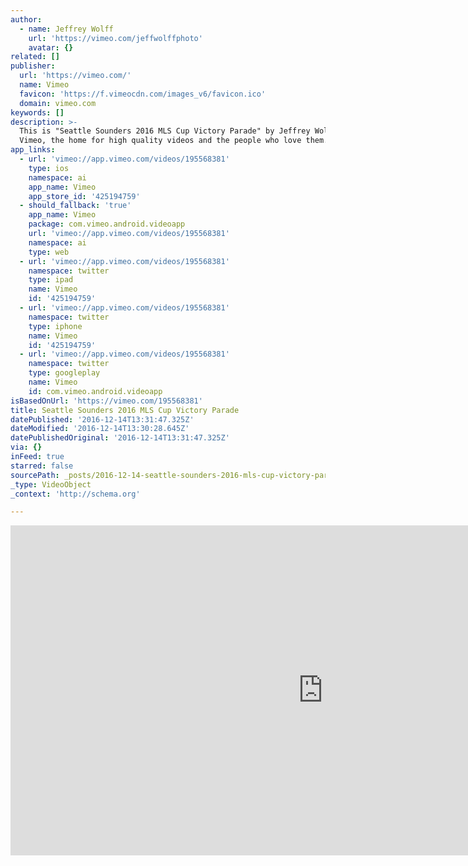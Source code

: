 ```yaml
---
author:
  - name: Jeffrey Wolff
    url: 'https://vimeo.com/jeffwolffphoto'
    avatar: {}
related: []
publisher:
  url: 'https://vimeo.com/'
  name: Vimeo
  favicon: 'https://f.vimeocdn.com/images_v6/favicon.ico'
  domain: vimeo.com
keywords: []
description: >-
  This is "Seattle Sounders 2016 MLS Cup Victory Parade" by Jeffrey Wolff on
  Vimeo, the home for high quality videos and the people who love them.
app_links:
  - url: 'vimeo://app.vimeo.com/videos/195568381'
    type: ios
    namespace: ai
    app_name: Vimeo
    app_store_id: '425194759'
  - should_fallback: 'true'
    app_name: Vimeo
    package: com.vimeo.android.videoapp
    url: 'vimeo://app.vimeo.com/videos/195568381'
    namespace: ai
    type: web
  - url: 'vimeo://app.vimeo.com/videos/195568381'
    namespace: twitter
    type: ipad
    name: Vimeo
    id: '425194759'
  - url: 'vimeo://app.vimeo.com/videos/195568381'
    namespace: twitter
    type: iphone
    name: Vimeo
    id: '425194759'
  - url: 'vimeo://app.vimeo.com/videos/195568381'
    namespace: twitter
    type: googleplay
    name: Vimeo
    id: com.vimeo.android.videoapp
isBasedOnUrl: 'https://vimeo.com/195568381'
title: Seattle Sounders 2016 MLS Cup Victory Parade
datePublished: '2016-12-14T13:31:47.325Z'
dateModified: '2016-12-14T13:30:28.645Z'
datePublishedOriginal: '2016-12-14T13:31:47.325Z'
via: {}
inFeed: true
starred: false
sourcePath: _posts/2016-12-14-seattle-sounders-2016-mls-cup-victory-parade.md
_type: VideoObject
_context: 'http://schema.org'

---
```

<iframe src="https://cdn.embedly.com/widgets/media.html?src=https%3A%2F%2Fplayer.vimeo.com%2Fvideo%2F195568381&amp;url=https%3A%2F%2Fvimeo.com%2F195568381&amp;image=https%3A%2F%2Fi.vimeocdn.com%2Fvideo%2F607815925_1280.jpg&amp;key=b7d04c9b404c499eba89ee7072e1c4f7&amp;type=text%2Fhtml&amp;schema=vimeo" width="1000" height="528" scrolling="no" frameborder="0" allowfullscreen="" style=""></iframe>